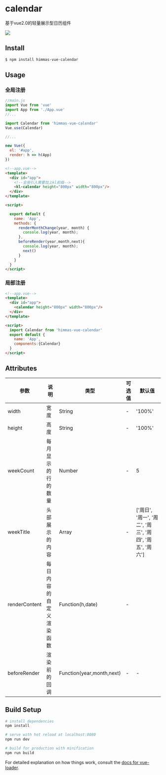 # calendar

 基于vue2.0的轻量展示型日历组件
 
 <img src="http://7xrqm7.com1.z0.glb.clouddn.com/readme-vue-calendar-example-1.png" />

## Install

```bash
$ npm install himmas-vue-calendar

```

## Usage

### 全局注册

```js
//main.js
import Vue from 'vue'
import App from './App.vue'
//...

import Calendar from 'himmas-vue-calendar'
Vue.use(Calendar)

//...

new Vue({
  el: '#app',
  render: h => h(App)
})

```

```html
<!--app.vue-->
<template>
  <div id="app">
    <!--全局引入需要加上kl前缀-->
    <kl-calendar height="800px" width="800px"/>
  </div>
</template>

<script>

  export default {
    name: 'App',
    methods: {
      renderMonthChange(year, month) {
        console.log(year, month);
      },
      beforeRender(year,month,next){
        console.log(year, month);
        next()
      }
    }
  }
</script>

```

### 局部注册

```html
<!--app.vue-->
<template>
  <div id="app">
    <calendar height="800px" width="800px"/>
  </div>
</template>

<script>
  import Calendar from 'himmas-vue-calendar'
  export default {
    name: 'App',
    components:{Calendar}
  }
</script>

```

## Attributes

|参数|说明|类型|可选值|默认值|
|---|---|---|---|---|
| width|宽度|String| - |'100%'|
| height|高度|String| - |'100%'|
|weekCount|每月显示的行的数量|Number|-|5|
|weekTitle|头部展示的内容|Array<String>|-|['周日', '周一', '周二', '周三', '周四', '周五', '周六']|
|renderContent|每日内容的自定义渲染函数|Function(h,date)|-||
|beforeRender|渲染前的回调|Function(year,month,next)|-|-|

## Build Setup

``` bash
# install dependencies
npm install

# serve with hot reload at localhost:8080
npm run dev

# build for production with minification
npm run build
```

For detailed explanation on how things work, consult the [docs for vue-loader](http://vuejs.github.io/vue-loader).
